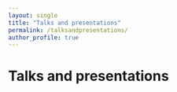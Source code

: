 ```yaml
---
layout: single
title: "Talks and presentations"
permalink: /talksandpresentations/
author_profile: true
---
```

# Talks and presentations
